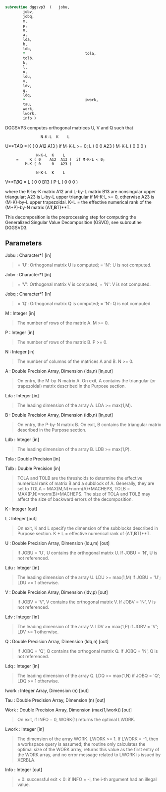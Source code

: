 ```fortran
subroutine dggsvp3	(	jobu,
		jobv,
		jobq,
		m,
		p,
		n,
		a,
		lda,
		b,
		ldb,
		*                           tola,
		tolb,
		k,
		l,
		u,
		ldu,
		v,
		ldv,
		q,
		ldq,
		*                           iwork,
		tau,
		work,
		lwork,
		info )
```

 DGGSVP3 computes orthogonal matrices U, V and Q such that

                    N-K-L  K    L
  U**T*A*Q =     K ( 0    A12  A13 )  if M-K-L >= 0;
                 L ( 0     0   A23 )
             M-K-L ( 0     0    0  )

                  N-K-L  K    L
         =     K ( 0    A12  A13 )  if M-K-L < 0;
             M-K ( 0     0   A23 )

                  N-K-L  K    L
  V**T*B*Q =   L ( 0     0   B13 )
             P-L ( 0     0    0  )

 where the K-by-K matrix A12 and L-by-L matrix B13 are nonsingular
 upper triangular; A23 is L-by-L upper triangular if M-K-L >= 0,
 otherwise A23 is (M-K)-by-L upper trapezoidal.  K+L = the effective
 numerical rank of the (M+P)-by-N matrix (A**T,B**T)**T.

 This decomposition is the preprocessing step for computing the
 Generalized Singular Value Decomposition (GSVD), see subroutine
 DGGSVD3.

## Parameters
Jobu : Character*1 [in]
> = 'U':  Orthogonal matrix U is computed;
> = 'N':  U is not computed.

Jobv : Character*1 [in]
> = 'V':  Orthogonal matrix V is computed;
> = 'N':  V is not computed.

Jobq : Character*1 [in]
> = 'Q':  Orthogonal matrix Q is computed;
> = 'N':  Q is not computed.

M : Integer [in]
> The number of rows of the matrix A.  M >= 0.

P : Integer [in]
> The number of rows of the matrix B.  P >= 0.

N : Integer [in]
> The number of columns of the matrices A and B.  N >= 0.

A : Double Precision Array, Dimension (lda,n) [in,out]
> On entry, the M-by-N matrix A.
> On exit, A contains the triangular (or trapezoidal) matrix
> described in the Purpose section.

Lda : Integer [in]
> The leading dimension of the array A. LDA >= max(1,M).

B : Double Precision Array, Dimension (ldb,n) [in,out]
> On entry, the P-by-N matrix B.
> On exit, B contains the triangular matrix described in
> the Purpose section.

Ldb : Integer [in]
> The leading dimension of the array B. LDB >= max(1,P).

Tola : Double Precision [in]

Tolb : Double Precision [in]
> TOLA and TOLB are the thresholds to determine the effective
> numerical rank of matrix B and a subblock of A. Generally,
> they are set to
> TOLA = MAX(M,N)*norm(A)*MACHEPS,
> TOLB = MAX(P,N)*norm(B)*MACHEPS.
> The size of TOLA and TOLB may affect the size of backward
> errors of the decomposition.

K : Integer [out]

L : Integer [out]
> On exit, K and L specify the dimension of the subblocks
> described in Purpose section.
> K + L = effective numerical rank of (A**T,B**T)**T.

U : Double Precision Array, Dimension (ldu,m) [out]
> If JOBU = 'U', U contains the orthogonal matrix U.
> If JOBU = 'N', U is not referenced.

Ldu : Integer [in]
> The leading dimension of the array U. LDU >= max(1,M) if
> JOBU = 'U'; LDU >= 1 otherwise.

V : Double Precision Array, Dimension (ldv,p) [out]
> If JOBV = 'V', V contains the orthogonal matrix V.
> If JOBV = 'N', V is not referenced.

Ldv : Integer [in]
> The leading dimension of the array V. LDV >= max(1,P) if
> JOBV = 'V'; LDV >= 1 otherwise.

Q : Double Precision Array, Dimension (ldq,n) [out]
> If JOBQ = 'Q', Q contains the orthogonal matrix Q.
> If JOBQ = 'N', Q is not referenced.

Ldq : Integer [in]
> The leading dimension of the array Q. LDQ >= max(1,N) if
> JOBQ = 'Q'; LDQ >= 1 otherwise.

Iwork : Integer Array, Dimension (n) [out]

Tau : Double Precision Array, Dimension (n) [out]

Work : Double Precision Array, Dimension (max(1,lwork)) [out]
> On exit, if INFO = 0, WORK(1) returns the optimal LWORK.

Lwork : Integer [in]
> The dimension of the array WORK. LWORK >= 1.
> If LWORK = -1, then a workspace query is assumed; the routine
> only calculates the optimal size of the WORK array, returns
> this value as the first entry of the WORK array, and no error
> message related to LWORK is issued by XERBLA.

Info : Integer [out]
> = 0:  successful exit
> < 0:  if INFO = -i, the i-th argument had an illegal value.

